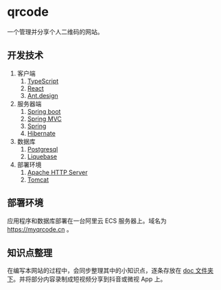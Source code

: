 # qrcode

一个管理并分享个人二维码的网站。

## 开发技术

1. 客户端
    1. [TypeScript](http://www.typescriptlang.org/)
    2. [React](https://reactjs.org/)
    3. [Ant.design](https://ant.design/)
2. 服务器端
    1. [Spring boot](https://spring.io/projects/spring-boot)
    2. [Spring MVC](https://docs.spring.io/spring/docs/current/spring-framework-reference/web.html)
    3. [Spring](https://spring.io/projects/spring-framework)
    4. [Hibernate](http://hibernate.org/)
3. 数据库
    1. [Postgresql](https://www.postgresql.org/)
    2. [Liquebase](http://www.liquibase.org/)
4. 部署环境
    1. [Apache HTTP Server](http://httpd.apache.org/)
    2. [Tomcat](http://tomcat.apache.org/)

## 部署环境

应用程序和数据库部署在一台阿里云 ECS 服务器上。域名为 https://myqrcode.cn 。

## 知识点整理

在编写本网站的过程中，会同步整理其中的小知识点，逐条存放在 [doc 文件夹下](./doc/README.md)。并将部分内容录制成短视频分享到抖音或微视 App 上。

